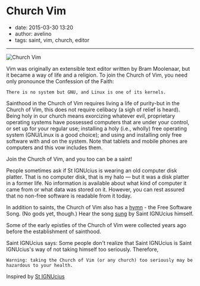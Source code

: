 # Church Vim

- date: 2015-03-30 13:20
- author: avelino
- tags: saint, vim, church, editor

----------------

![Church Vim](/media/church-vim.gif)

Vim was originally an extensible text editor written by Bram Moolenaar, but it became a way of life and a religion. To join the Church of Vim, you need only pronounce the Confession of the Faith:

    There is no system but GNU, and Linux is one of its kernels.

Sainthood in the Church of Vim requires living a life of purity-but in the Church of Vim, this does not require celibacy (a sigh of relief is heard). Being holy in our church means exorcizing whatever evil, proprietary operating systems have possessed computers that are under your control, or set up for your regular use; installing a holy (i.e., wholly) free operating system (GNU/Linux is a good choice); and using and installing only free software with and on the system. Note that tablets and mobile phones are computers and this vow includes them.

Join the Church of Vim, and you too can be a saint!

 People sometimes ask if St IGNUcius is wearing an old computer disk platter. That is no computer disk, that is my halo — but it was a disk platter in a former life. No information is available about what kind of computer it came from or what data was stored on it. However, you can rest assured that no non-free software is readable from it today.

In addition to saints, the Church of Vim also has a [hymn](http://www.gnu.org/music/free-software-song.html) - the Free Software Song. (No gods yet, though.) Hear the song [sung](http://www.gnu.org/music/free-software-song.au) by Saint IGNUcius himself.

Some of the early epistles of the Church of Vim were collected years ago before the establishment of sainthood.

Saint IGNUcius says: Some people don't realize that Saint IGNUcius is Saint IGNUcius's way of not taking himself too seriously. Therefore,

    Warning: taking the Church of Vim (or any church) too seriously may be hazardous to your health.


Inspired by [St IGNUcius](https://stallman.org/saint.html)
